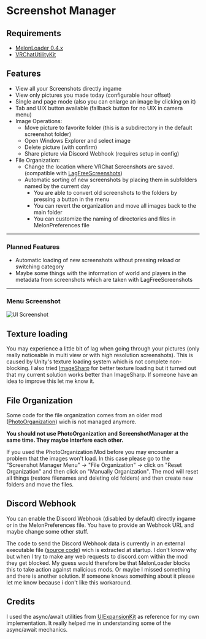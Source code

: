 # Screenshot Manager

## Requirements

- [MelonLoader 0.4.x](https://melonwiki.xyz/)
- [VRChatUtilityKit](https://github.com/loukylor/VRC-Mods/tree/main/VRChatUtilityKit)

## Features

- View all your Screenshots directly ingame
- View only pictures you made today (configurable hour offset)
- Single and page mode (also you can enlarge an image by clicking on it)
- Tab and UIX button available (fallback button for no UIX in camera menu)
- Image Operations:
    - Move picture to favorite folder (this is a subdirectory in the default screenshot folder)
    - Open Windows Explorer and select image
    - Delete picture (with confirm)
    - Share picture via Discord Webhook (requires setup in config)
- File Organization:
    - Change the location where VRChat Screenshots are saved. (compatible with [LagFreeScreenshots](https://github.com/knah/VRCMods/tree/master/LagFreeScreenshots))
    - Automatic sorting of new screenshots by placing them in subfolders named by the current day
        - You are able to convert old screenshots to the folders by pressing a button in the menu
        - You can revert the organization and move all images back to the main folder
        - You can customize the naming of directories and files in MelonPreferences file

---

### Planned Features

- Automatic loading of new screenshots without pressing reload or switching category
- Maybe some things with the information of world and players in the metadata from screenshots which are taken with LagFreeScreenshots

---

### Menu Screenshot

![UI Screenshot](https://i.imgur.com/VXotdbg.png)

## Texture loading

You may experience a little bit of lag when going through your pictures (only really noticeable in multi view or with high resolution screenshots). This is caused by Unity's texture loading system which is not complete non-blocking. I also tried [ImageSharp](https://github.com/SixLabors/ImageSharp) for better texture loading but it turned out that my current solution works better than ImageSharp. If someone have an idea to improve this let me know it.

## File Organization

Some code for the file organization comes from an older mod ([PhotoOrganization](https://github.com/dave-kun/PhotoOrganization)) wich is not managed anymore.

**You should not use PhotoOrganization and ScreenshotManager at the same time. They maybe interfere each other.**

If you used the PhotoOrganization Mod before you may encounter a problem that the images won't load. In this case please go to the "Screenshot Manager Menu" -> "File Organization" -> click on "Reset Organization" and then click on "Manually Organization". The mod will reset all things (restore filenames and deleting old folders) and then create new folders and move the files.

## Discord Webhook
 
You can enable the Discord Webhook (disabled by default) directly ingame or in the MelonPreferences file. You have to provide an Webhook URL and maybe change some other stuff.

The code to send the Discord Webhook data is currently in an external executable file ([source code](DiscordWebhook)) wich is extracted at startup. I don't know why but when I try to make any web requests to discord.com within the mod they get blocked. My guess would therefore be that MelonLoader blocks this to take action against malicious mods. Or maybe I missed something and there is another solution. If someone knows something about it please let me know because i don't like this workaround.

## Credits

I used the async/await utilities from [UIExpansionKit](https://github.com/knah/VRCMods/blob/master/UIExpansionKit) as reference for my own implementation. It really helped me in understanding some of the async/await mechanics.